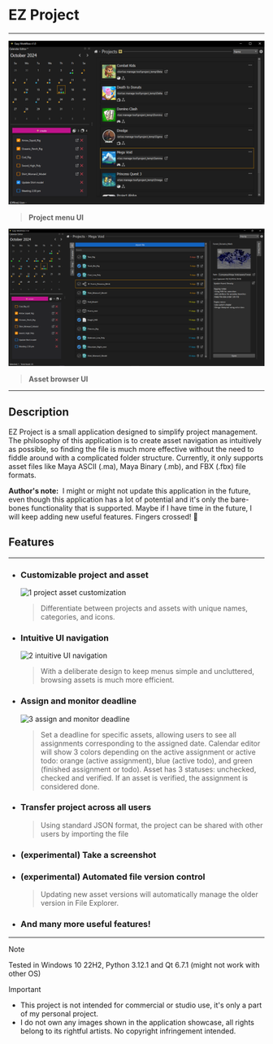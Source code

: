 # EZ Project
---

![Project_Menu_UI](/docs/Project_Menu_UI.PNG)
> **Project menu UI**

![Asset_Browser_UI](/docs/Asset_Browser_UI.PNG)
> **Asset browser UI**

---

## Description

EZ Project is a small application designed to simplify project management. The philosophy of this application is to create asset navigation as intuitively as possible, so finding the file is much more effective without the need to fiddle around with a complicated folder structure. Currently, it only supports asset files like Maya ASCII (.ma), Maya Binary (.mb), and FBX (.fbx) file formats.

**Author's note:** 
I might or might not update this application in the future, even though this application has a lot of potential and it's only the bare-bones functionality that is supported. Maybe if I have time in the future, I will keep adding new useful features. Fingers crossed! 🤞

## Features
---
- ### Customizable project and asset
  ![1 project asset customization](https://github.com/user-attachments/assets/05e24a2a-7eaa-4a8e-b42a-05af0f433713)

    > Differentiate between projects and assets with unique names, categories, and icons.

- ### Intuitive UI navigation
  ![2 intuitive UI navigation](https://github.com/user-attachments/assets/8f945b54-db8b-4f91-825a-ee19c67b0d02)

    > With a deliberate design to keep menus simple and uncluttered, browsing assets is much more efficient.

- ### Assign and monitor deadline
  ![3 assign and monitor deadline](https://github.com/user-attachments/assets/2e3be755-3db3-4036-910c-06984dedcca1)

    > Set a deadline for specific assets, allowing users to see all assignments corresponding to the assigned date.
    > Calendar editor will show 3 colors depending on the active assignment or active todo: orange (active assignment), blue (active todo), and green (finished assignment or todo). 
    > Asset has 3 statuses: unchecked, checked and verified. If an asset is verified, the assignment is considered done.

- ### Transfer project across all users

    > Using standard JSON format, the project can be shared with other users by importing the file

- ### (experimental) Take a screenshot

- ### (experimental) Automated file version control

    > Updating new asset versions will automatically manage the older version in File Explorer.

- ### And many more useful features!

---

> [!NOTE]  
> Tested in Windows 10 22H2, Python 3.12.1 and Qt 6.7.1 (might not work with other OS)

> [!IMPORTANT]  
> - This project is not intended for commercial or studio use, it's only a part of my personal project.
> - I do not own any images shown in the application showcase, all rights belong to its rightful artists. No copyright infringement intended.
